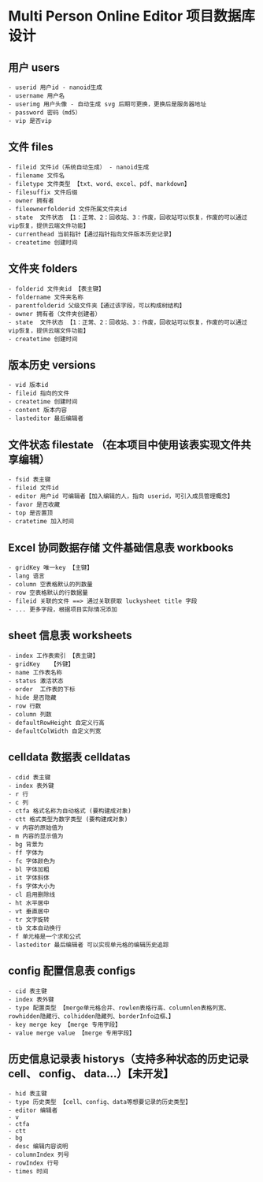 # Multi Person Online Editor 项目数据库设计

## 用户 users

    - userid 用户id - nanoid生成
    - username 用户名
    - userimg 用户头像 - 自动生成 svg 后期可更换，更换后是服务器地址
    - password 密码（md5）
    - vip 是否vip
  
## 文件 files

    - fileid 文件id（系统自动生成） - nanoid生成
    - filename 文件名
    - filetype 文件类型 【txt、word、excel、pdf、markdown】
    - filesuffix 文件后缀
    - owner 拥有者
    - fileownerfolderid 文件所属文件夹id
    - state  文件状态 【1：正常、2：回收站、3：作废，回收站可以恢复，作废的可以通过vip恢复，提供云端文件功能】
    - currenthead 当前指针【通过指针指向文件版本历史记录】
    - createtime 创建时间

## 文件夹 folders

    - folderid 文件夹id 【表主键】
    - foldername 文件夹名称
    - parentfolderid 父级文件夹【通过该字段，可以构成树结构】
    - owner 拥有者（文件夹创建者）
    - state  文件状态 【1：正常、2：回收站、3：作废，回收站可以恢复，作废的可以通过vip恢复，提供云端文件功能】
    - createtime 创建时间

## 版本历史 versions

    - vid 版本id
    - fileid 指向的文件
    - createtime 创建时间
    - content 版本内容
    - lasteditor 最后编辑者

## 文件状态 filestate （在本项目中使用该表实现文件共享编辑）

    - fsid 表主键
    - fileid 文件id
    - editor 用户id 可编辑者【加入编辑的人，指向 userid，可引入成员管理概念】
    - favor 是否收藏
    - top 是否置顶
    - cratetime 加入时间

## Excel 协同数据存储 文件基础信息表 workbooks

    - gridKey 唯一key 【主键】
    - lang 语言
    - column 空表格默认的列数量
    - row 空表格默认的行数据量
    - fileid 关联的文件 ==> 通过关联获取 luckysheet title 字段
    - ... 更多字段，根据项目实际情况添加

## sheet 信息表 worksheets

    - index 工作表索引 【表主键】
    - gridKey   【外键】
    - name 工作表名称
    - status 激活状态
    - order  工作表的下标
    - hide 是否隐藏
    - row 行数
    - column 列数
    - defaultRowHeight 自定义行高
    - defaultColWidth 自定义列宽

## celldata 数据表 celldatas

    - cdid 表主键
    - index 表外键
    - r 行
    - c 列
    - ctfa 格式名称为自动格式 (要构建成对象)
    - ctt 格式类型为数字类型 (要构建成对象)
    - v 内容的原始值为
    - m 内容的显示值为
    - bg 背景为
    - ff 字体为
    - fc 字体颜色为
    - bl 字体加粗
    - it 字体斜体
    - fs 字体大小为
    - cl 启用删除线
    - ht 水平居中
    - vt 垂直居中
    - tr 文字旋转
    - tb 文本自动换行
    - f 单元格是一个求和公式
    - lasteditor 最后编辑者 可以实现单元格的编辑历史追踪
  
## config 配置信息表 configs

    - cid 表主键
    - index 表外键
    - type 配置类型 【merge单元格合并、rowlen表格行高、columnlen表格列宽、rowhidden隐藏行、colhidden隐藏列、borderInfo边框、】
    - key merge key 【merge 专用字段】
    - value merge value 【merge 专用字段】

## 历史信息记录表 historys（支持多种状态的历史记录 cell、 config、 data...）【未开发】

    - hid 表主键
    - type 历史类型 【cell、config、data等想要记录的历史类型】
    - editor 编辑者
    - v 
    - ctfa
    - ctt
    - bg
    - desc 编辑内容说明
    - columnIndex 列号
    - rowIndex 行号
    - times 时间
